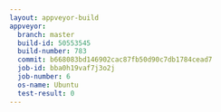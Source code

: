 ```yaml
---
layout: appveyor-build
appveyor:
  branch: master
  build-id: 50553545
  build-number: 783
  commit: b668083bd146902cac87fb50d90c7db1784cead7
  job-id: bba0h19vaf7j3o2j
  job-number: 6
  os-name: Ubuntu
  test-result: 0
---
```

